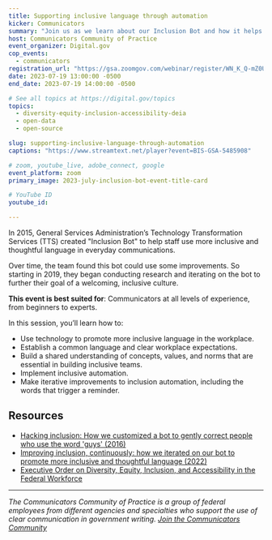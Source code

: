```yaml
---
title: Supporting inclusive language through automation
kicker: Communicators
summary: "Join us as we learn about our Inclusion Bot and how it helps to create an inclusive culture in the workplace."
host: Communicators Community of Practice
event_organizer: Digital.gov
cop_events:
  - communicators
registration_url: "https://gsa.zoomgov.com/webinar/register/WN_K_Q-mZ0URjypymxmVl8OMA"
date: 2023-07-19 13:00:00 -0500
end_date: 2023-07-19 14:00:00 -0500

# See all topics at https://digital.gov/topics
topics:
  - diversity-equity-inclusion-accessibility-deia
  - open-data
  - open-source

slug: supporting-inclusive-language-through-automation
captions: "https://www.streamtext.net/player?event=BIS-GSA-5485908"

# zoom, youtube_live, adobe_connect, google
event_platform: zoom
primary_image: 2023-july-inclusion-bot-event-title-card

# YouTube ID
youtube_id: 

---
```


In 2015, General Services Administration’s Technology Transformation Services (TTS) created "Inclusion Bot" to help staff use more inclusive and thoughtful language in everyday communications.

Over time, the team found this bot could use some improvements. So starting in 2019, they began conducting research and iterating on the bot to further their goal of a welcoming, inclusive culture.

**This event is best suited for**: Communicators at all levels of experience, from beginners to experts.

In this session, you’ll learn how to:

* Use technology to promote more inclusive language in the workplace.
* Establish a common language and clear workplace expectations.
* Build a shared understanding of concepts, values, and norms that are essential in building inclusive teams.
* Implement inclusive automation.
* Make iterative improvements to inclusion automation, including the words that trigger a reminder.

## Resources

* [Hacking inclusion: How we customized a bot to gently correct people who use the word 'guys' (2016)](https://18f.gsa.gov/2016/01/12/hacking-inclusion-by-customizing-a-slack-bot/)
* [Improving inclusion, continuously: how we iterated on our bot to promote more inclusive and thoughtful language (2022)](https://18f.gsa.gov/2022/11/14/improving-inclusion-continuously-how-we-iterated-on-our-bot-to-promote-more-inclusive-and-thoughtful-language/)
* [Executive Order on Diversity, Equity, Inclusion, and Accessibility in the Federal Workforce](https://www.whitehouse.gov/briefing-room/presidential-actions/2021/06/25/executive-order-on-diversity-equity-inclusion-and-accessibility-in-the-federal-workforce/)

---

*The Communicators Community of Practice is a group of federal employees from different agencies and specialties who support the use of clear communication in government writing. [Join the Communicators Community](https://digital.gov/communities/communicators/)*
